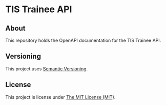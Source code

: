 # TIS Trainee API

## About
This repository holds the OpenAPI documentation for the TIS Trainee API.

## Versioning
This project uses [Semantic Versioning](semver.org).

## License
This project is license under [The MIT License (MIT)](LICENSE).
